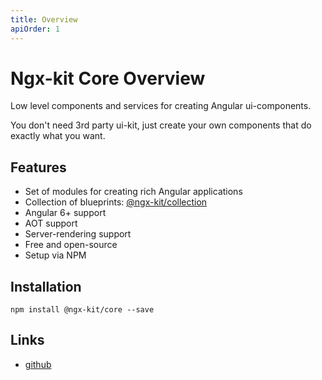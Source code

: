 ```yaml
---
title: Overview
apiOrder: 1
---
```


# Ngx-kit Core Overview

Low level components and services for creating Angular ui-components.

You don't need 3rd party ui-kit, just create your own components that do exactly what you want. 


## Features

* Set of modules for creating rich Angular applications 
* Collection of blueprints: [@ngx-kit/collection](https://ngx-kit.com/collection)
* Angular 6+ support
* AOT support
* Server-rendering support
* Free and open-source
* Setup via NPM


## Installation

```
npm install @ngx-kit/core --save
```


## Links

* [github](https://github.com/ngx-kit/ngx-kit)

